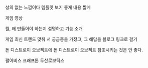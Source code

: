 성의 없는 느낌이다
템플릿 보기 좋게
내용 짧게

게임 영상

뭘, 왜 만들어야 하는지 설명하고 기능 소개

게임 최신 트렌드 맞춰 서 궁금증을 가졌고, 그 해답을 블로그 링크로 걸기

돈 디스트로이 오브젝트에 돈 디스트로이 오브젝트 참조시키는 것은 안 좋다.

펄어비스
크래프톤
두산로보틱스